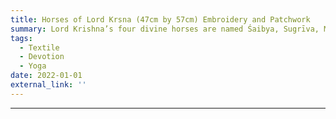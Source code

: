```yaml
---
title: Horses of Lord Krsna (47cm by 57cm) Embroidery and Patchwork
summary: Lord Krishna’s four divine horses are named Śaibya, Sugrīva, Meghapuṣpa, and Balāhaka. These celestial steeds, described in texts like the Mahābhārata, pulled his chariot with unmatched speed and grace during his earthly pastimes.
tags:
  - Textile
  - Devotion
  - Yoga
date: 2022-01-01
external_link: ''
---
```

---